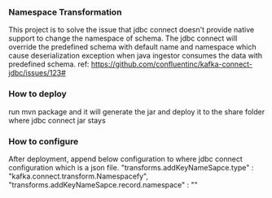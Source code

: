 ### Namespace Transformation
This project is to solve the issue that jdbc connect doesn't provide native support to change the namespace of schema.
The jdbc connect will override the predefined schema with default name and namespace which cause deserialization exception when java ingestor consumes the data with predefined schema.
ref: https://github.com/confluentinc/kafka-connect-jdbc/issues/123# 

### How to deploy
run mvn package and it will generate the jar and deploy it to the share folder where jdbc connect jar stays

### How to configure
After deployment, append below configuration to where jdbc connect configuration which is a json file.
"transforms.addKeyNameSapce.type" : "kafka.connect.transform.Namespacefy",
"transforms.addKeyNameSapce.record.namespace" : "<your namespace>"